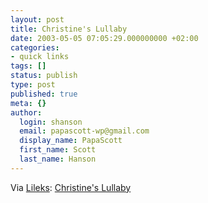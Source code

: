 ```yaml
---
layout: post
title: Christine's Lullaby
date: 2003-05-05 07:05:29.000000000 +02:00
categories:
- quick links
tags: []
status: publish
type: post
published: true
meta: {}
author:
  login: shanson
  email: papascott-wp@gmail.com
  display_name: PapaScott
  first_name: Scott
  last_name: Hanson
---
```

<p>Via <a href="http://www.lileks.com/bleats/archive/03/0503/050503.html">Lileks</a>: <a title="StarTribune: Big impact felt in post-9/11 work by budding composer" href="http://www.startribune.com/stories/462/3862254.html">Christine's Lullaby</a></p>
